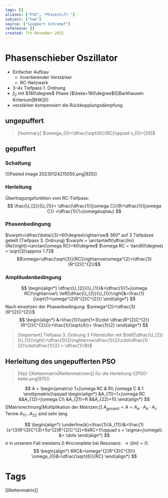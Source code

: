 ```yaml
---
tags: []
aliases: ["PSO", "Phaseshift "]
subject: ["hwe"]
source: ["Siegbert Schrempf"]
reference: []
created: 7th November 2022
---
```


# Phasenschieber Oszillator
- Einfacher Aufbau
	- Invertierender Verstärker
	- RC-Netzwerk
- 3-4x Tiefpass 1. Ordnung
- $f_{0}$ mit $180\degree$ Phase ($\beta=180\degree$([[Barkhausen Kriterium|BHK]]))
- verstärker kompensiert die Rückkopplungsdämpfung

## ungepuffert
> [!summary] $\omega_{0}=\dfrac{\sqrt{6}}{RC}\qquad v_{0}=|29|$
## gepuffert

### Schaltung
![[Pasted image 20230124215050.png|925]]

### Herleitung

Übertragungsfunktion vom RC-Tiefpass:
$$
\frac{U_{2}}{U_{1}}= \dfrac{\dfrac{1}{j\omega C}}{R+\dfrac{1}{j\omega C}} =\dfrac{1}{1+j\omega\uptau}
$$
### Phasenbedingung
$\varphi=\dfrac{\beta}{3}=60\degree\rightarrow$ 360° auf 3 Tiefpässe geteilt (Tiefpass 3. Ordnung)
$\varphi = \arctan\left(\dfrac{Im}{Re}\right)=\arctan(\omega RC)=60\degree$
$\omega RC = \tan(60\degree) = \sqrt{3}\approx 1.73$
$$\omega=\dfrac{\sqrt{3}}{RC}\rightarrow\omega^{2}=\dfrac{3}{R^{2}C^{2}}$$
### Amplitudenbedingung
$$
\begin{align*}
\dfrac{U_{2}}{U_{1}}&=\dfrac{1}{1+j\omega RC}\rightarrow\\
\left|\dfrac{U_{2}}{U_{1}}\right|&=\frac{1}{\sqrt{1+\omega^{2}R^{2}C^{2}}}	\end{align*}
$$
Nach einsetzen der Phasenbedingung:
$\omega^{2}=\dfrac{3}{R^{2}C^{2}}$	
$$
\begin{align*}
&=\frac{1}{\sqrt{1+3\cdot \dfrac{R^{2}C^{2}}{R^{2}C^{2}}}}=\frac{1}{\sqrt{4}}= \frac{1}{2}
\end{align*}
$$
> [!important] Tiefpass 3. Ordnung
>3 Filterstufen mit $\left|\dfrac{U_{2}}{U_{1}}\right|=\dfrac{1}{2}\rightarrow\dfrac{1}{2}\cdot\dfrac{1}{2}\cdot\dfrac{1}{2} = \dfrac{1}{8}$ 

## Herleitung des ungepufferten PSO
> [!tip] [[Kettenmatrix|Kettenmatrizen]] für die Herleitung
> ![[PSO-kette.png|975]]

$$
A = \begin{pmatrix}
1+j\omega RC & R\\
j\omega C & 1
\end{pmatrix}\qquad
\begin{align*}
&A_{11}=1+j\omega RC
&&A_{12}=j\omega C\\
&A_{21}=R
&&A_{22}=1\\
\end{align*}
$$
[[Matrixrechnung|Multiplikation der Matrizen:]] $A_{gesamt}=A=A_{a}\cdot A_{b}\cdot A_{c}$
Terme $A_{11}\dots A_{22}$ sind sehr lang

$$
\begin{align*}
\underline{k}=\frac{1}{A_{11}}&=\frac{1}{s^{3}R^{3}C^{3}+5s^{2}R^{2}C^{2}+6sRC+1}\qquad s = \sigma+j\omega\\
&= \dots
\end{align*}
$$
$\sigma$ in unserem Fall meistens 0
#incomplete 
bei Resonanz: $\rightarrow \{Im\}=0:$
$$
\begin{align*}
6RC&=\omega^{2}R^{3}C^{3}\\
\omega_{0}&=\dfrac{\sqrt{6}}{RC}
\end{align*}
$$
# Tags
[[Kettenmatrix]]